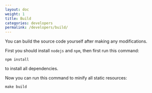 ```yaml
---
layout: doc
weight: 1
title: Build
categories: developers
permalink: /developers/build/
---
```


You can build the source code yourself after making any modifications. 

First you should install `nodejs` and `npm`, then first run this command: 

```
npm install
```

to install all dependencies.

Now you can run this command to minify all static resources:

```
make build
```
